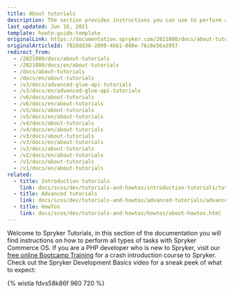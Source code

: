 ```yaml
---
title: About tutorials
description: The section provides instructions you can use to perform all tasks with Spryker Commerce OS.
last_updated: Jun 16, 2021
template: howto-guide-template
originalLink: https://documentation.spryker.com/2021080/docs/about-tutorials
originalArticleId: 7828dd36-2099-4bb1-888e-76c8e56a3957
redirect_from:
  - /2021080/docs/about-tutorials
  - /2021080/docs/en/about-tutorials
  - /docs/about-tutorials
  - /docs/en/about-tutorials
  - /v3/docs/advanced-glue-api-tutorials
  - /v3/docs/en/advanced-glue-api-tutorials
  - /v6/docs/about-tutorials
  - /v6/docs/en/about-tutorials
  - /v5/docs/about-tutorials
  - /v5/docs/en/about-tutorials
  - /v4/docs/about-tutorials
  - /v4/docs/en/about-tutorials
  - /v3/docs/about-tutorials
  - /v3/docs/en/about-tutorials
  - /v2/docs/about-tutorials
  - /v2/docs/en/about-tutorials
  - /v1/docs/about-tutorials
  - /v1/docs/en/about-tutorials
related:
  - title: Introduction tutorials
    link: docs/scos/dev/tutorials-and-howtos/introduction-tutorials/tutorial-handling-new-types-of-entity-urls-legacy-demoshop.html
  - title: Advanced tutorials
    link: docs/scos/dev/tutorials-and-howtos/advanced-tutorials/advanced-tutorials.html
  - title: HowTos
    link: docs/scos/dev/tutorials-and-howtos/howtos/about-howtos.html
---
```


Welcome to Spryker Tutorials, in this section of the documentation you will find instructions on how to perform all types of tasks with Spryker Commerce OS.
If you are a PHP developer who is new to Spryker, visit our [free online Bootcamp Training](https://training.spryker.com/) for a crash introduction course to Spryker.
Check out the Spryker Development Basics video for a sneak peek of what to expect:

{% wistia fdvs58k86f 960 720 %}
